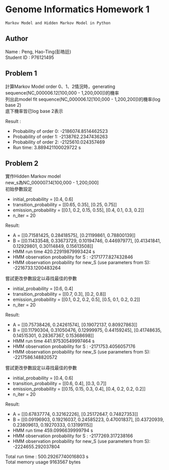 # Genome Informatics Homework 1
    Markov Model and Hidden Markov Model in Python

## Author
Name : Peng, Hao-Ting(彭皓廷)  
Student ID : P76121495

## Problem 1
計算Markov Model order 0、1、2情況時，generating sequence(NC_000006.12[100,000 - 1,200,000])的機率  
列出此model fit sequence(NC_000006.12[100,000 - 1,200,200])的機率(log base 2)  
底下機率皆已log base 2表示

Result :
- Probability of order 0: -2186074.8514462523
- Probability of order 1: -2138762.2347436263
- Probability of order 2: -2125610.024357469
- Run time: 3.889421100029722 s

## Problem 2
實作Hidden Markov model  
new_s為NC_000007.14[100,000 - 1,200,000]  
初始參數設定
- initial_probability = [0.4, 0.6]
- transition_probability = [[0.65, 0.35], [0.25, 0.75]]
- emission_probability = [[0.1, 0.2, 0.15, 0.55], [0.4, 0.1, 0.3, 0.2]]
- n_iter = 20 

Result:
- A = [[0.71581425, 0.28418575], [0.21199861, 0.78800139]]
- B = [[0.11433548, 0.33673729, 0.10194746, 0.44697977], [0.41341841, 0.12929801, 0.30114849, 0.15613508]]
- HMM run time 420.22919879993424 s
- HMM observation probability for S : -2171777.827432846
- HMM observation probability for new_S (use parameters from S): -2216733.1200483264

嘗試更改參數設定以尋找最佳的參數
- initial_probability = [0.6, 0.4]
- transition_probability = [[0.7, 0.3], [0.2, 0.8]]
- emission_probability = [[0.1, 0.2, 0.2, 0.5], [0.5, 0.1, 0.2, 0.2]]
- n_iter = 20 

Result:
- A = [[0.75738426, 0.24261574], [0.19072137, 0.80927863]]
- B = [[0.11790304, 0.31050476, 0.12999975, 0.44159245], [0.41748635, 0.14515301, 0.28367367, 0.15368698]]
- HMM run time 441.97530549997464 s
- HMM observation probability for S : -2171753.4056057176
- HMM observation probability for new_S (use parameters from S): -2217586.148820572

嘗試更改參數設定以尋找最佳的參數
- initial_probability = [0.4, 0.6]
- transition_probability = [[0.6, 0.4], [0.3, 0.7]]
- emission_probability = [[0.15, 0.15, 0.3, 0.4], [0.4, 0.2, 0.2, 0.2]]
- n_iter = 20 

Result:
- A = [[0.67837774, 0.32162226], [0.25172647, 0.74827353]]
- B = [[0.09196903, 0.19216037, 0.24585223, 0.47001837], [0.43720939, 0.23809613, 0.19270333, 0.13199115]]
- HMM run time 459.0996639999794 s
- HMM observation probability for S : -2177269.317238166
- HMM observation probability for new_S (use parameters from S): -2224655.292037804

Total run time : 500.29267740016803 s  
Total memory usage 9163567 bytes